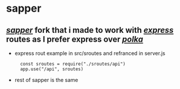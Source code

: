 # sapper
## *[sapper](https://sapper.svelte.dev/)* fork that i made to work with *[express](https://sapper.svelte.dev/)* routes as I prefer express over *[polka](https://github.com/lukeed/polka)*

- express rout example in src/sroutes and refranced in server.js
  
        const sroutes = require("./sroutes/api")
        app.use("/api", sroutes)
  
- rest of sapper is the same
